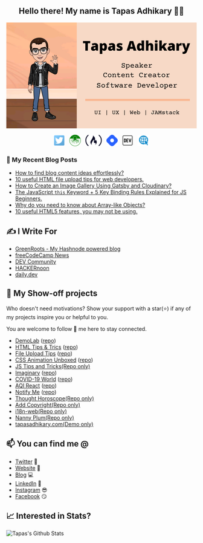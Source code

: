 <h2 align="center">Hello there! My name is Tapas Adhikary 👋🤓</h2>

<img src="./images/profile.png" alt="profile" />

<p align="center">
<a href="https://twitter.com/tapasadhikary" target="_blank"><img height="30" src="./social/twitter.png"></a>&nbsp;&nbsp;
<a href="https://blog.greenroots.info/" target="_blank"><img height="30" src="./social/500x500.png"></a>&nbsp;&nbsp;
<a href="https://www.freecodecamp.org/news/author/tapas/" target="_blank"><img height="30" src="./social/fcc_secondary_small.png"></a>&nbsp;&nbsp;
<a href="https://hashnode.com/@atapas" target="_blank"><img height="30" src="./social/hashnode.png"></a>&nbsp;&nbsp;
<a href="https://dev.to/atapas"  target="_blank"><img height="30" src="./social/devto_black.png"></a>&nbsp;&nbsp;
<a href="https://tapasadhikary.com"  target="_blank"><img height="30" src="./social/website.png"></a>

</p>

### 📰 My Recent Blog Posts
<!-- BLOG-POST-LIST:START -->
- [How to find blog content ideas effortlessly?](https://blog.greenroots.info/how-to-find-blog-content-ideas-effortlessly-ckghrjv5200o7rhs1ewn40102)
- [10 useful HTML file upload tips for web developers.](https://blog.greenroots.info/10-useful-html-file-upload-tips-for-web-developers-ckgetegpf0c7go9s123wvg7bi)
- [How to Create an Image Gallery Using Gatsby and Cloudinary?](https://www.freecodecamp.org/news/how-to-create-an-image-gallery-gatsby-and-cloudinary/)
- [The JavaScript `this` Keyword + 5 Key Binding Rules Explained for JS Beginners.](https://www.freecodecamp.org/news/javascript-this-keyword-binding-rules/)
- [Why do you need to know about Array-like Objects?](https://daily.dev/posts/why-do-you-need-to-know-about-array-like-objects)
- [10 useful HTML5 features, you may not be using.](https://dev.to/atapas/10-useful-html5-features-you-may-not-be-using-2bk0)
<!-- BLOG-POST-LIST:END -->

## ✍️ I Write For
<!-- I-WRITE-FOR:START -->
- [GreenRoots - My Hashnode powered blog](https://blog.greenroots.info/)
- [freeCodeCamp News](https://www.freecodecamp.org/news/author/tapas/)
- [DEV Community](https://dev.to/atapas)
- [HACKERnoon](https://hackernoon.com/u/greenroots)
- [daily.dev](https://daily.dev/blog)
<!-- I-WRITE-FOR:END -->

## 🚀 My Show-off projects
Who doesn't need motivations? Show your support with a star(⭐) if any of my projects inspire you or helpful to you. 

You are welcome to follow 🤝 me here to stay connected.

<!-- MY-SHOWOFF-PROJECTS:START -->
- [DemoLab](https://demo.greenroots.info/) ([repo](https://github.com/atapas/demolab))
- [HTML Tips & Trics](https://html5-tips.netlify.app/) ([repo](https://github.com/atapas/html-tips-tricks))
- [File Upload Tips](https://html-file-upload.netlify.app/) ([repo](https://github.com/atapas/html-file-upload))
- [CSS Animation Unboxed](https://css-animation-fun.netlify.app/) ([repo](https://github.com/atapas/learn-css-animation/))
- [JS Tips and Tricks(Repo only)](https://github.com/atapas/js-tips-tricks)
- [Imaginary](https://imaginary.netlify.app/) ([repo](https://github.com/atapas/imaginary))
- [COVID-19 World](https://covid-19-world.netlify.com/) ([repo](https://github.com/atapas/covid-19))
- [AQI React](https://air-quality-index.netlify.com/) ([repo](https://github.com/atapas/aqi-react))
- [Notify Me](https://notify-timeline.netlify.app/) ([repo](https://github.com/atapas/notifyme))
- [Thought Horoscope(Repo only)](https://github.com/atapas/thought-horoscope)
- [Add Copyright(Repo only)](https://github.com/atapas/add-copyright)
- [i18n-web(Repo only)](https://github.com/atapas/i18n-js-npm) 
- [Nanny Plum(Repo only)](https://github.com/atapas/nanny-plum)
- [tapasadhikary.com(Demo only)](https://tapasadhikary.com)
<!-- MY-SHOWOFF-PROJECTS:END -->

## 📫 You can find me @
<!-- YOU-CAN-FIND-ME:START -->
- [Twitter](https://twitter.com/tapasadhikary) 🐤
- [Website](https://tapasadhikary.com/) 🔗
- [Blog](https://blog.greenroots.info/) 💻
- [LinkedIn](https://www.linkedin.com/in/tapasadhikary/) 💼
- [Instagram](https://www.instagram.com/tapas.adhikary/) 😎
- [Facebook](https://www.facebook.com/tapasadhi) 😏
<!-- YOU-CAN-FIND-ME:END -->

## 📈 Interested in Stats?
![Tapas's Github Stats](https://github-readme-stats.vercel.app/api?username=atapas&show_icons=true&theme=radical)
